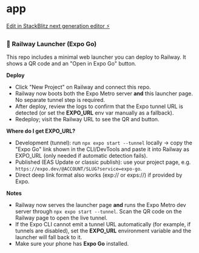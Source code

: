 # app

[Edit in StackBlitz next generation editor ⚡️](https://stackblitz.com/~/github.com/v97111/app)

### 🚀 Railway Launcher (Expo Go)
This repo includes a minimal web launcher you can deploy to Railway. It shows a QR code and an "Open in Expo Go" button.

**Deploy**
- Click "New Project" on Railway and connect this repo.
- Railway now boots both the Expo Metro server **and** this launcher page. No separate tunnel step is required.
- After deploy, review the logs to confirm that the Expo tunnel URL is detected (or set the **EXPO_URL** env var manually as a fallback).
- Redeploy; visit the Railway URL to see the QR and button.

**Where do I get EXPO_URL?**
- Development (tunnel): run `npx expo start --tunnel` locally → copy the "Expo Go" link shown in the CLI/DevTools and paste it into Railway as EXPO_URL (only needed if automatic detection fails).
- Published (EAS Update or classic publish): use your project page, e.g. `https://expo.dev/@ACCOUNT/SLUG?service=expo-go`.
- Direct deep link format also works (exp:// or exps://) if provided by Expo.

**Notes**
- Railway now serves the launcher page **and** runs the Expo Metro dev server through `npx expo start --tunnel`. Scan the QR code on the Railway page to open the live tunnel.
- If the Expo CLI cannot emit a tunnel URL automatically (for example, if tunnels are disabled), set the **EXPO_URL** environment variable and the launcher will fall back to it.
- Make sure your phone has **Expo Go** installed.
